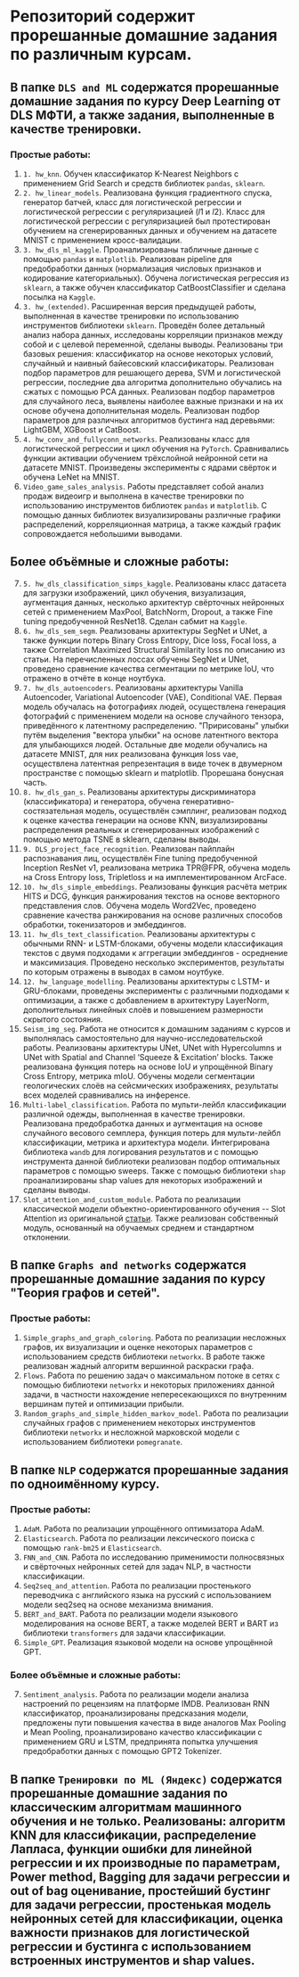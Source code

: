 # Репозиторий содержит прорешанные домашние задания по различным курсам. 

## В папке ``DLS and ML`` содержатся прорешанные домашние задания по курсу Deep Learning от DLS МФТИ, а также задания, выполненные в качестве тренировки. 
### Простые работы: 
1. ``1. hw_knn``. Обучен классификатор K-Nearest Neighbors с применением Grid Search и средств библиотек ``pandas``, ``sklearn``. 
2. ``2. hw_linear_models``. Реализована функция градиентного спуска, генератор батчей, класс для логистической регрессии и логистической регрессии с регуляризацией ($l1$ и $l2$). Класс для логистической регрессии с регуляризацией был протестирован обучением на сгенерированных данных и обучением на датасете MNIST с применением кросс-валидации.
3. ``3. hw_dls_ml_kaggle``. Проанализированы табличные данные с помощью ``pandas`` и ``matplotlib``. Реализован pipeline для предобработки данных (нормализация числовых признаков и кодирование категориальных). Обучена логистическая регрессия из ``sklearn``, а также обучен классификатор CatBoostClassifier и сделана посылка на ``Kaggle``.
4. ``3. hw_(extended)``. Расширенная версия предыдущей работы, выполненная в качестве тренировки по использованию инструментов библиотеки ``sklearn``. Проведён более детальный анализ набора данных, исследованы корреляции признаков между собой и с целевой переменной, сделаны выводы. Реализованы три базовых решения: классификатор на основе некоторых условий, случайный и наивный байесовский классификаторы. Реализован подбор параметров для решающего дерева, SVM и логистической регрессии, последние два алгоритма дополнительно обучались на сжатых с помощью PCA данных. Реализован подбор параметров для случайного леса, выявлены наиболее важные признаки и на их основе обучена дополнительная модель. Реализован подбор параметров для различных алгоритмов бустинга над деревьями: LightGBM, XGBoost и CatBoost.
5. ``4. hw_conv_and_fullyconn_networks``. Реализованы класс для логистической регрессии и цикл обучения на ``PyTorch``. Сравнивались функции активации обучением трёхслойной нейронной сети на датасете MNIST. Произведены эксперименты с ядрами свёрток и обучена LeNet на MNIST.
6. ``Video_game_sales_analysis``. Работы представляет собой анализ продаж видеоигр и выполнена в качестве тренировки по использованию инструментов библиотек ``pandas`` и ``matplotlib``. С помощью данных библиотек визуализированы различные графики распределений, корреляционная матрица, а также каждый график сопровождается небольшими выводами. 

## Более объёмные и сложные работы:
7. ``5. hw_dls_classification_simps_kaggle``. Реализованы класс датасета для загрузки изображений, цикл обучения, визуализация, аугментация данных, несколько архитектур свёрточных нейронных сетей с применением MaxPool, BatchNorm, Dropout, а также Fine tuning предобученной ResNet18. Сделан сабмит на ``Kaggle``.
8. ``6. hw_dls_sem_segm``. Реализованы архитектуры SegNet и UNet, а также функции потерь Binary Cross Entropy, Dice loss, Focal loss, а также Correlation Maximized Structural Similarity loss по описанию из статьи. На перечисленных лоссах обучены SegNet и UNet, проведено сравнение качества сегментации по метрике IoU, что отражено в отчёте в конце ноутбука. 
9. ``7. hw_dls_autoencoders``. Реализованы архитектуры Vanilla Autoencoder, Variational Autoencoder (VAE), Conditional VAE. Первая модель обучалась на фотографиях людей, осуществлена генерация фотографий с применением модели на основе случайного тензора, приведённого к латентному распределению. "Пририсованы" улыбки путём выделения "вектора улыбки" на основе латентного вектора для улыбающихся людей. Остальные две модели обучались на датасете MNIST, для них реализована функция loss vae, осуществлена латентная репрезентация в виде точек в двумерном пространстве с помощью sklearn и matplotlib. Прорешана бонусная часть. 
10. ``8. hw_dls_gan_s``. Реализованы архитектуры дискриминатора (классификатора) и генератора, обучена генеративно-состязательная модель, осуществлён сэмплинг, реализован подход к оценке качества генерации на основе KNN, визуализированы распределения реальных и сгенерированных изображений с помощью метода TSNE в sklearn, сделаны выводы.
11. ``9. DLS_project_face_recognition``. Реализован пайплайн распознавания лиц, осуществлён Fine tuning предобученной Inception ResNet v1, реализована метрика TPR@FPR, обучена модель на Cross Entropy loss, Tripletloss и на имплементированном ArcFace.
12. ``10. hw_dls_simple_embeddings``. Реализованы функция расчёта метрик HITS и DCG, функция ранжирования текстов на основе векторного представления слов. Обучена модель Word2Vec, проведено сравнение качества ранжирования на основе различных способов обработки, токенизаторов и эмбеддингов. 
13. ``11. hw_dls_text_classification``. Реализованы архитектуры с обычными RNN- и LSTM-блоками, обучены модели классификация текстов с двумя подходами к аггрегации эмбеддингов - осреднение и максимизация. Проведено несколько экспериментов, результаты по которым отражены в выводах в самом ноутбуке.  
14. ``12. hw_language_modelling``. Реализованы архитектуры с LSTM- и GRU-блоками, проведены эксперименты с различными подходами к оптимизации, а также с добавлением в архитектуру LayerNorm, дополнительных линейных слоёв и повышением размерности скрытого состояния. 
15. ``Seism_img_seg``. Работа не относится к домашним заданиям с курсов и выполнялась самостоятельно для научно-исследовательской работы. Реализованы архитектуры UNet, UNet with Hypercolumns и UNet with Spatial and Channel ‘Squeeze & Excitation’ blocks. Также реализована функция потерь на основе IoU и упрощённой Binary Cross Entropy, метрика mIoU. Обучены модели сегментации геологических слоёв на сейсмических изображениях, результаты всех моделей сравнивались на инференсе. 
16. ``Multi-label_classification``. Работа по мульти-лейбл классификации различной одежды, выполненная в качестве тренировки. Реализована предобработка данных и аугментация на основе случайного весового семплера, функция потерь для мульти-лейбл классификации, метрика и архитектура модели. Интегрирована библиотека ``wandb`` для логирования результатов и с помощью инструмента данной библиотеки реализован подбор оптимальных параметров с помощью sweeps. Также с помощью библиотеки ``shap`` проанализированы shap values для некоторых изображений и сделаны выводы.
17. ``Slot_attention_and_custom_module``. Работа по реализации классической модели объектно-ориентированного обучения -- Slot Attention из оригинальной [статьи](https://arxiv.org/pdf/2006.15055.pdf). Также реализован собственный модуль, основанный на обучаемых среднем и стандартном отклонении. 

## В папке ``Graphs and networks`` содержатся прорешанные домашние задания по курсу "Теория графов и сетей".
### Простые работы: 
1. ``Simple_graphs_and_graph_coloring``. Работа по реализации несложных графов, их визуализации и оценке некоторых параметров с использованием средств библиотеки ``networkx``. В работе также реализован жадный алгоритм вершинной раскраски графа. 
2. ``Flows``. Работа по решению задач о максимальном потоке в сетях с помощью библиотеки ``networkx`` и некоторых приложениях данной задачи, в частности нахождение непересекающихся по внутренним вершинам путей и оптимизации прибыли. 
3. ``Random_graphs_and_simple_hidden_markov_model``. Работа по реализации случайных графов с применением некоторых инструментов библиотеки ``networkx`` и несложной марковской модели с использованием библиотеки ``pomegranate``. 

## В папке ``NLP`` содержатся прорешанные задания по одноимённому курсу. 
### Простые работы: 
1. ``AdaM``. Работа по реализации упрощённого оптимизатора AdaM. 
2. ``Elasticsearch``. Работа по реализации лексического поиска с помощью ``rank-bm25`` и ``Elasticsearch``. 
3. ``FNN_and_CNN``. Работа по исследованию применимости полносвязных и свёрточных нейронных сетей для задач NLP, в частности классификации.
4. ``Seq2seq_and_attention``. Работа по реализации простенького переводчика с английского языка на русский с использованием модели seq2seq на основе механизма внимания.
5. ``BERT_and_BART``. Работа по реализации модели языкового моделирования на основе BERT, а также моделей BERT и BART из библиотеки ``transformers`` для задачи классификации. 
6. ``Simple_GPT``. Реализация языковой модели на основе упрощённой GPT.

### Более объёмные и сложные работы: 
7. ``Sentiment_analysis``. Работа по реализации модели анализа настроений по рецензиям на платформе IMDB. Реализован RNN классификатор, проанализированы предсказания модели, предложены пути повышения качества в виде аналогов Max Pooling и Mean Pooling, проанализировано качество классификации с применением GRU и LSTM, предпринята попытка улучшения предобработки данных с помощью GPT2 Tokenizer. 

## В папке ``Тренировки по ML (Яндекс)`` содержатся прорешанные домашние задания по классическим алгоритмам машинного обучения и не только. Реализованы: алгоритм KNN для классификации, распределение Лапласа, функции ошибки для линейной регрессии и их производные по параметрам, Power method, Bagging для задачи регрессии и out of bag оценивание, простейший бустинг для задачи регрессии, простенькая модель нейронных сетей для классификации, оценка важности признаков для логистической регрессии и бустинга с использованием встроенных инструментов и shap values.